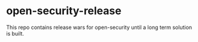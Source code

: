 open-security-release
=====================

This repo contains release wars for open-security until a long term solution is built.
